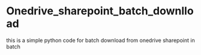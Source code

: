 # Onedrive_sharepoint_batch_downlload
this is a simple python code for batch download from onedrive sharepoint in batch 
